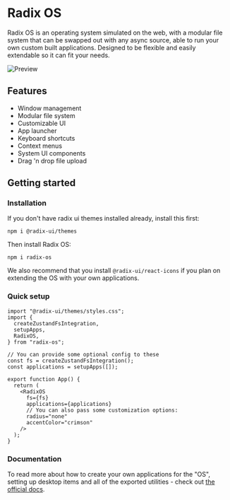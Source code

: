 # Radix OS

Radix OS is an operating system simulated on the web, with a modular file system that can be swapped out with any async source, able to run your own custom built applications. Designed to be flexible and easily extendable so it can fit your needs.

![Preview](https://radix-os.netlify.app/assets/images/sh-22aa7102bc92ee3fccb90107fe234d72.jpg)

## Features

- Window management
- Modular file system
- Customizable UI
- App launcher
- Keyboard shortcuts
- Context menus
- System UI components
- Drag 'n drop file upload

## Getting started

### Installation

If you don't have radix ui themes installed already, install this first:

```shell
npm i @radix-ui/themes
```

Then install Radix OS:

```shell
npm i radix-os
```

We also recommend that you install `@radix-ui/react-icons` if you plan on extending the OS with your own applications.

### Quick setup

```tsx
import "@radix-ui/themes/styles.css";
import {
  createZustandFsIntegration,
  setupApps,
  RadixOS,
} from "radix-os";

// You can provide some optional config to these
const fs = createZustandFsIntegration();
const applications = setupApps([]);

export function App() {
  return (
    <RadixOS
      fs={fs}
      applications={applications}
      // You can also pass some customization options:
      radius="none"
      accentColor="crimson"
    />
  );
}
```

### Documentation

To read more about how to create your own applications for the "OS", setting up desktop items and all of the exported utilities - check out [the official docs](https://radix-os.netlify.app/).
